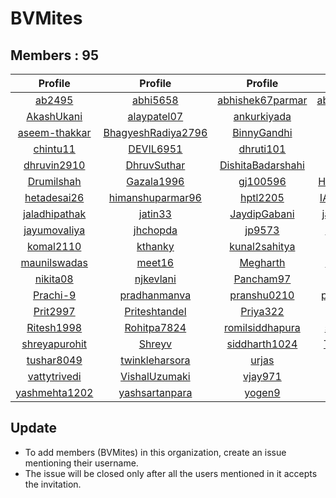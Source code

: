 # BVMites


## Members : 95


|                      Profile                      |                           Profile                           |                          Profile                          |                         Profile                         |                           Profile                           |
| :-----------------------------------------------: | :---------------------------------------------------------: | :-------------------------------------------------------: | :-----------------------------------------------------: | :---------------------------------------------------------: |
|        [ab2495](https://github.com/ab2495)        |           [abhi5658](https://github.com/abhi5658)           |  [abhishek67parmar](https://github.com/abhishek67parmar)  |  [abhishekpanjabi](https://github.com/abhishekpanjabi)  | [abhishekshingadiya](https://github.com/abhishekshingadiya) |
|    [AkashUkani](https://github.com/AkashUkani)    |        [alaypatel07](https://github.com/alaypatel07)        |       [ankurkiyada](https://github.com/ankurkiyada)       |       [Arvindiyer](https://github.com/Arvindiyer)       |        [aryashah278](https://github.com/aryashah278)        |
| [aseem-thakkar](https://github.com/aseem-thakkar) | [BhagyeshRadiya2796](https://github.com/BhagyeshRadiya2796) |       [BinnyGandhi](https://github.com/BinnyGandhi)       |      [buzz2vatsal](https://github.com/buzz2vatsal)      |     [ChintanAcharya](https://github.com/ChintanAcharya)     |
|      [chintu11](https://github.com/chintu11)      |          [DEVIL6951](https://github.com/DEVIL6951)          |         [dhruti101](https://github.com/dhruti101)         |         [dhruv814](https://github.com/dhruv814)         |      [dhruvgaloriya](https://github.com/dhruvgaloriya)      |
|   [dhruvin2910](https://github.com/dhruvin2910)   |        [DhruvSuthar](https://github.com/DhruvSuthar)        | [DishitaBadarshahi](https://github.com/DishitaBadarshahi) |          [div3125](https://github.com/div3125)          |         [dixita0607](https://github.com/dixita0607)         |
|    [Drumilshah](https://github.com/Drumilshah)    |         [Gazala1996](https://github.com/Gazala1996)         |          [gj100596](https://github.com/gj100596)          | [Harshitprajapati](https://github.com/Harshitprajapati) |         [harshshah3](https://github.com/harshshah3)         |
|   [hetadesai26](https://github.com/hetadesai26)   |   [himanshuparmar96](https://github.com/himanshuparmar96)   |          [hptl2205](https://github.com/hptl2205)          |      [IAMSANAT000](https://github.com/IAMSANAT000)      |         [infiniator](https://github.com/infiniator)         |
| [jaladhipathak](https://github.com/jaladhipathak) |            [jatin33](https://github.com/jatin33)            |      [JaydipGabani](https://github.com/JaydipGabani)      |    [jayminpatel12](https://github.com/jayminpatel12)    |      [jaynilpatel97](https://github.com/jaynilpatel97)      |
|  [jayumovaliya](https://github.com/jayumovaliya)  |           [jhchopda](https://github.com/jhchopda)           |            [jp9573](https://github.com/jp9573)            |      [KeshaniVyas](https://github.com/KeshaniVyas)      |      [KevalAhalpara](https://github.com/KevalAhalpara)      |
|     [komal2110](https://github.com/komal2110)     |            [kthanky](https://github.com/kthanky)            |     [kunal2sahitya](https://github.com/kunal2sahitya)     |       [mansigohil](https://github.com/mansigohil)       |          [Maulikp21](https://github.com/Maulikp21)          |
|  [maunilswadas](https://github.com/maunilswadas)  |             [meet16](https://github.com/meet16)             |          [Megharth](https://github.com/Megharth)          |     [MitulPanchal](https://github.com/MitulPanchal)     |        [neelpatel05](https://github.com/neelpatel05)        |
|      [nikita08](https://github.com/nikita08)      |          [njkevlani](https://github.com/njkevlani)          |         [Pancham97](https://github.com/Pancham97)         |        [Parth0509](https://github.com/Parth0509)        |           [parth696](https://github.com/parth696)           |
|      [Prachi-9](https://github.com/Prachi-9)      |       [pradhanmanva](https://github.com/pradhanmanva)       |       [pranshu0210](https://github.com/pranshu0210)       |   [prarthanaraval](https://github.com/prarthanaraval)   |      [PratikHadvani](https://github.com/PratikHadvani)      |
|      [Prit2997](https://github.com/Prit2997)      |      [Priteshtandel](https://github.com/Priteshtandel)      |          [Priya322](https://github.com/Priya322)          |      [ranahiren27](https://github.com/ranahiren27)      |          [riddhu007](https://github.com/riddhu007)          |
|    [Ritesh1998](https://github.com/Ritesh1998)    |        [Rohitpa7824](https://github.com/Rohitpa7824)        |   [romilsiddhapura](https://github.com/romilsiddhapura)   |      [sagarpandav](https://github.com/sagarpandav)      |      [sandeepanjara](https://github.com/sandeepanjara)      |
| [shreyapurohit](https://github.com/shreyapurohit) |             [Shreyv](https://github.com/Shreyv)             |     [siddharth1024](https://github.com/siddharth1024)     |      [Tejas123456](https://github.com/Tejas123456)      |     [Timbadiyaankur](https://github.com/Timbadiyaankur)     |
|    [tushar8049](https://github.com/tushar8049)    |     [twinkleharsora](https://github.com/twinkleharsora)     |             [urjas](https://github.com/urjas)             |     [varisbhalala](https://github.com/varisbhalala)     |         [VarunBarad](https://github.com/VarunBarad)         |
|  [vattytrivedi](https://github.com/vattytrivedi)  |      [VishalUzumaki](https://github.com/VishalUzumaki)      |           [vjay971](https://github.com/vjay971)           |            [vrp97](https://github.com/vrp97)            |       [yashchavda96](https://github.com/yashchavda96)       |
| [yashmehta1202](https://github.com/yashmehta1202) |     [yashsartanpara](https://github.com/yashsartanpara)     |            [yogen9](https://github.com/yogen9)            |         [Yogen967](https://github.com/Yogen967)         |            [Zayn010](https://github.com/Zayn010)            |


## Update
- To add members (BVMites) in this organization, create an issue mentioning their username.
- The issue will be closed only after all the users mentioned in it accepts the invitation.
